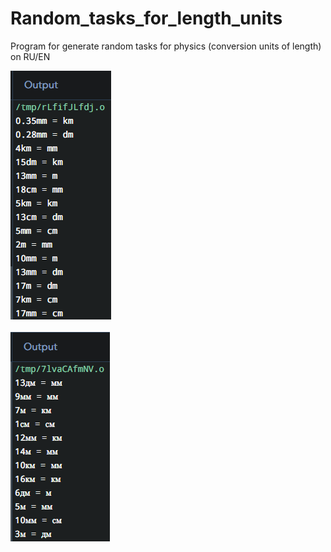 # Random_tasks_for_length_units     
Program for generate random tasks for physics (conversion units of length) on RU/EN

![](https://github.com/ManiFast/Random_tasks_for_length_units/blob/main/ScreenshotE.png)
</br></br>
![](https://github.com/ManiFast/Random_tasks_for_length_units/blob/main/ScreenshotR.png)
